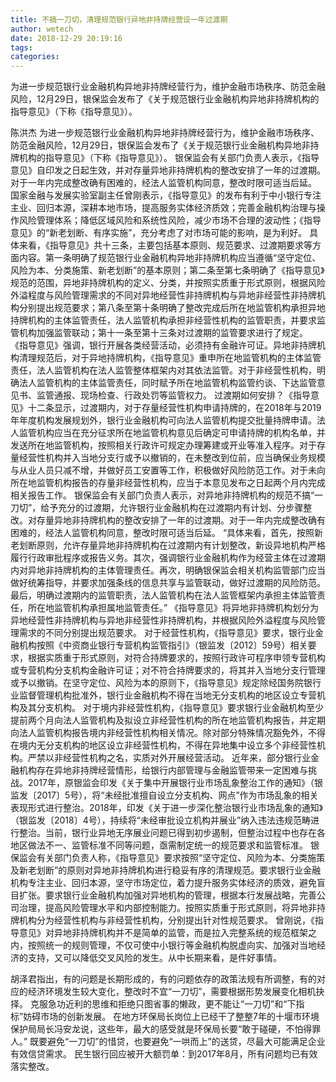 ```yaml
---
title: 不搞一刀切，清理规范银行异地非持牌经营设一年过渡期
author: wetech
date: 2018-12-29 20:19:16
tags: 
categories: 
---
```

为进一步规范银行业金融机构异地非持牌经营行为，维护金融市场秩序、防范金融风险，12月29日，银保监会发布了《关于规范银行业金融机构异地非持牌机构的指导意见》（下称《指导意见》）。
<!-- more -->
陈洪杰
为进一步规范银行业金融机构异地非持牌经营行为，维护金融市场秩序、防范金融风险，12月29日，银保监会发布了《关于规范银行业金融机构异地非持牌机构的指导意见》（下称《指导意见》）。
银保监会有关部门负责人表示，《指导意见》自印发之日起生效，并对存量异地非持牌机构的整改安排了一年的过渡期。对于一年内完成整改确有困难的，经法人监管机构同意，整改时限可适当后延。
国家金融与发展实验室副主任曾刚表示，《指导意见》的发布有利于中小银行专注主业、回归本源，深耕本地市场，提高服务实体经济质效；完善金融机构治理与操作风险管理体系；降低区域风险和系统性风险，减少市场不合理的波动性；《指导意见》的“新老划断、有序实施”，充分考虑了对市场可能的影响，是为利好。
具体来看，《指导意见》共十三条，主要包括基本原则、规范要求、过渡期要求等方面内容。第一条明确了规范银行业金融机构异地非持牌机构应当遵循“坚守定位、风险为本、分类施策、新老划断”的基本原则；第二条至第七条明确了《指导意见》规范的范围，异地非持牌机构的定义、分类，并按照实质重于形式原则，根据风险外溢程度与风险管理需求的不同对异地经营性非持牌机构与异地非经营性非持牌机构分别提出规范要求；第八条至第十条明确了整改完成后所在地监管机构承担异地持牌机构的主体监管责任，法人监管机构承担非经营性机构的监管职责，并要求监管机构加强监管联动；第十一条至第十三条对过渡期的监管要求进行了规定。
《指导意见》强调，银行开展各类经营活动，必须持有金融许可证。异地非持牌机构清理规范后，对于异地持牌机构，《指导意见》重申所在地监管机构的主体监管责任，法人监管机构在法人监管整体框架内对其依法监管。对于非经营性机构，明确法人监管机构的主体监管责任，同时赋予所在地监管机构监管约谈、下达监管意见书、监管通报、现场检查、行政处罚等监管权力。
过渡期如何安排？《指导意见》十二条显示，过渡期内，对于存量经营性机构申请持牌的，在2018年与2019年年度机构发展规划外，银行业金融机构可向法人监管机构提交批量持牌申请。法人监管机构应当在充分征求所在地监管机构意见后确定可申请持牌的机构名单，并发送所在地监管机构，按照相关行政许可规定办理筹建或开业等准入程序。对于存量经营性机构并入当地分支行或予以撤销的，在未整改到位前，应当确保业务规模与从业人员只减不增，并做好员工安置等工作，积极做好风险防范工作。对于未向所在地监管机构报告的存量非经营性机构，应当于本意见发布之日起两个月内完成相关报告工作。
银保监会有关部门负责人表示，对异地非持牌机构的规范不搞“一刀切”，给予充分的过渡期，允许银行业金融机构在过渡期内有计划、分步骤整改。对存量异地非持牌机构的整改安排了一年的过渡期。对于一年内完成整改确有困难的，经法人监管机构同意，整改时限可适当后延。
“具体来看，首先，按照新老划断原则，允许存量异地非持牌机构在过渡期内有计划整改，新设异地机构严格履行行政审批程序或报告义务。其次，强调银行业金融机构作为经营主体在过渡期内对异地非持牌机构的主体管理责任。再次，明确银保监会相关机构监管部门应当做好统筹指导，并要求加强条线的信息共享与监管联动，做好过渡期的风险防范。最后，明确过渡期内的监管职责，法人监管机构在法人监管框架内承担主体监管责任，所在地监管机构承担属地监管责任。”
《指导意见》将异地非持牌机构划分为异地经营性非持牌机构与异地非经营性非持牌机构，并根据风险外溢程度与风险管理需求的不同分别提出规范要求。
对于经营性机构，《指导意见》要求，银行业金融机构按照《中资商业银行专营机构监管指引》（银监发〔2012〕59号）相关要求，根据实质重于形式原则，对符合持牌要求的，按照行政许可程序申领专营机构或专营机构分支机构金融许可证；对不符合持牌要求的，将其并入当地分支行管理或予以撤销。在坚守定位、风险为本的原则下，《指导意见》规定除经国务院银行业监督管理机构批准外，银行业金融机构不得在当地无分支机构的地区设立专营机构及其分支机构。
对于境内非经营性机构，《指导意见》要求银行业金融机构至少提前两个月向法人监管机构及拟设立非经营性机构的所在地监管机构报告，并定期向法人监管机构报告境内非经营性机构相关情况。除对部分特殊情况豁免外，不得在境内无分支机构的地区设立非经营性机构，不得在异地集中设立多个非经营性机构。严禁以非经营性机构之名，实质对外开展经营活动。
近年来，部分银行业金融机构存在异地非持牌经营情形，给银行内部管理与金融监管带来一定困难与挑战。2017年，原银监会印发《关于集中开展银行业市场乱象整治工作的通知》（银监发〔2017〕5号），将“未经批准擅自设立分支机构、网点”作为市场乱象的相关表现形式进行整治。2018年，印发《关于进一步深化整治银行业市场乱象的通知》（银监发〔2018〕4号），持续将“未经审批设立机构并展业”纳入违法违规范畴进行整治。当前，银行业异地无序展业问题已得到初步遏制，但整治过程中也存在各地区做法不一、监管标准不同等问题，亟需制定统一的规范要求和监管标准。
银保监会有关部门负责人称，《指导意见》要求按照“坚守定位、风险为本、分类施策及新老划断”的原则对异地非持牌机构进行稳妥有序的清理规范。要求银行业金融机构专注主业、回归本源，坚守市场定位，着力提升服务实体经济的质效，避免盲目扩张。要求银行业金融机构加强对异地机构的管理，根据本行发展战略，完善公司治理，提高风险管理水平和内部控制能力。按照实质重于形式原则，将异地非持牌机构分为经营性机构与非经营性机构，分别提出针对性规范要求。
曾刚说，《指导意见》对异地非持牌机构并不是简单的监管，而是拉入完整系统的规范框架之内，按照统一的规则管理，不仅可使中小银行等金融机构脱虚向实、加强对当地经济的支持，又可以降低交叉风险的发生。从中长期来看，是件好事情。
 
 
胡泽君指出，有的问题是长期形成的，有的问题依存的政策法规有所调整，有的对应的经济环境发生较大变化，整改时不宜“一刀切”，需要根据形势发展变化相机抉择。
克服急功近利的思维和拒绝只图省事的懒政，更不能让“一刀切”和“下指标”妨碍市场的创新发展。
在地方环保局长岗位上已经干了整整7年的十堰市环境保护局局长冯安龙说，这些年，最大的感受就是环保局长要“敢于碰硬，不怕得罪人。”
既要避免“一刀切”的惜贷，也要避免“一哄而上”的送贷，尽最大可能满足企业有效信贷需求。
民生银行回应被开大额罚单：到2017年8月，所有问题均已有效落实整改。
